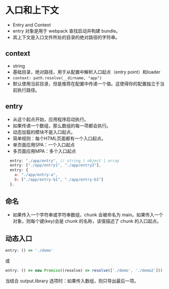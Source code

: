 # 入口和上下文

- Entry and Context
- entry 对象是用于 webpack 查找启动并构建 bundle。
- 其上下文是入口文件所处的目录的绝对路径的字符串。

## context

- string
- 基础目录，绝对路径，用于从配置中解析入口起点（entry point）和loader
- `context: path.resolve(__dirname, "app")`
- 默认使用当前目录，但是推荐在配置中传递一个值。这使得你的配置独立于当前执行路径。

## entry

- 从这个起点开始，应用程序启动执行。
- 如果传递一个数组，那么数组的每一项都会执行。
- 动态加载的模块不是入口起点。
- 简单规则：每个HTML页面都有一个入口起点。
- 单页面应用SPA：一个入口起点
- 多页面应用MPA：多个入口起点

```js
  entry: "./app/entry", // string | object | array
  entry: ["./app/entry1", "./app/entry2"],
  entry: {
    a: "./app/entry-a",
    b: ["./app/entry-b1", "./app/entry-b2"]
  },
```

## 命名

- 如果传入一个字符串或字符串数组，chunk 会被命名为 main。如果传入一个对象，则每个键(key)会是 chunk 的名称，该值描述了 chunk 的入口起点。

## 动态入口

```js
entry: () => './demo'
```

或 

```js
entry: () => new Promise((resolve) => resolve(['./demo', './demo2']))
```

当结合 output.library 选项时：如果传入数组，则只导出最后一项。
